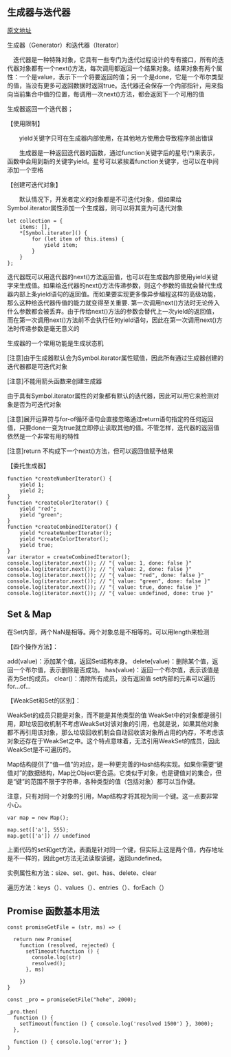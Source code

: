 
## 生成器与迭代器 ##

[原文地址](https://www.cnblogs.com/xiaohuochai/p/7253466.html)


生成器（Generator）和迭代器（Iterator）

　迭代器是一种特殊对象，它具有一些专门为迭代过程设计的专有接口，所有的迭代器对象都有一个next()方法，每次调用都返回一个结果对象。结果对象有两个属性：一个是value，表示下一个将要返回的值；另一个是done，它是一个布尔类型的值，当没有更多可返回数据时返回true。迭代器还会保存一个内部指针，用来指向当前集合中值的位置，每调用一次next()方法，都会返回下一个可用的值


生成器返回一个迭代器；

【使用限制】

　　yield关键字只可在生成器内部使用，在其他地方使用会导致程序抛出错误

　　生成器是一种返回迭代器的函数，通过function关键字后的星号(*)来表示，函数中会用到新的关键字yield。星号可以紧挨着function关键字，也可以在中间添加一个空格

【创建可迭代对象】

　　默认情况下，开发者定义的对象都是不可迭代对象，但如果给Symbol.iterator属性添加一个生成器，则可以将其变为可迭代对象

```
let collection = {
    items: [],
    *[Symbol.iterator]() {
        for (let item of this.items) {
            yield item;
        }
    }
};
```

迭代器既可以用迭代器的next()方法返回值，也可以在生成器内部使用yield关键字来生成值。如果给迭代器的next()方法传递参数，则这个参数的值就会替代生成器内部上条yield语句的返回值。而如果要实现更多像异步编程这样的高级功能，那么这种给迭代器传值的能力就变得至关重要.
第一次调用next()方法时无论传入什么参数都会被丢弃。由于传给next()方法的参数会替代上一次yield的返回值，而在第一次调用next()方法前不会执行任何yield语句，因此在第一次调用next()方法时传递参数是毫无意义的

生成器的一个常用功能是生成状态机


[注意]由于生成器默认会为Symbol.iterator属性赋值，因此所有通过生成器创建的迭代器都是可迭代对象

[注意]不能用箭头函数来创建生成器

由于具有Symbol.iterator属性的对象都有默认的迭代器，因此可以用它来检测对象是否为可迭代对象

[注意]展开运算符与for-of循环语句会直接忽略通过return语句指定的任何返回值，只要done一变为true就立即停止读取其他的值。不管怎样，迭代器的返回值依然是一个非常有用的特性

[注意]return 不构成下一个next()方法，但可以返回值赋予结果

【委托生成器】

```
function *createNumberIterator() {
    yield 1;
    yield 2;
}
function *createColorIterator() {
    yield "red";
    yield "green";
}
function *createCombinedIterator() {
    yield *createNumberIterator();
    yield *createColorIterator();
    yield true;
}
var iterator = createCombinedIterator();
console.log(iterator.next()); // "{ value: 1, done: false }"
console.log(iterator.next()); // "{ value: 2, done: false }"
console.log(iterator.next()); // "{ value: "red", done: false }"
console.log(iterator.next()); // "{ value: "green", done: false }"
console.log(iterator.next()); // "{ value: true, done: false }"
console.log(iterator.next()); // "{ value: undefined, done: true }"
```

## Set & Map ##

在Set内部，两个NaN是相等。两个对象总是不相等的。可以用length来检测

【四个操作方法】：

add(value)：添加某个值，返回Set结构本身。
delete(value)：删除某个值，返回一个布尔值，表示删除是否成功。
has(value)：返回一个布尔值，表示该值是否为Set的成员。
clear()：清除所有成员，没有返回值
set内部的元素可以遍历for...of...


【WeakSet和Set的区别】：

WeakSet的成员只能是对象，而不能是其他类型的值
WeakSet中的对象都是弱引用，即垃圾回收机制不考虑WeakSet对该对象的引用，也就是说，如果其他对象都不再引用该对象，那么垃圾回收机制会自动回收该对象所占用的内存，不考虑该对象还存在于WeakSet之中。这个特点意味着，无法引用WeakSet的成员，因此WeakSet是不可遍历的。


Map结构提供了“值—值”的对应，是一种更完善的Hash结构实现。如果你需要“键值对”的数据结构，Map比Object更合适。它类似于对象，也是键值对的集合，但是“键”的范围不限于字符串，各种类型的值（包括对象）都可以当作键。

注意，只有对同一个对象的引用，Map结构才将其视为同一个键。这一点要非常小心。

```
var map = new Map();

map.set(['a'], 555);
map.get(['a']) // undefined

```
上面代码的set和get方法，表面是针对同一个键，但实际上这是两个值，内存地址是不一样的，因此get方法无法读取该键，返回undefined。


实例属性和方法：size、set、get、has、delete、clear

遍历方法：keys（）、values（）、entries（）、forEach（）


## Promise 函数基本用法 ##

```
const promiseGetFile = (str, ms) => {

  return new Promise(
    function (resolved, rejected) {
      setTimeout(function () {
        console.log(str)
        resolved();
      }, ms)

    })
}

const _pro = promiseGetFile("hehe", 2000);

_pro.then(
  function () {
    setTimeout(function () { console.log('resolved 1500') }, 3000);
  },

  function () { console.log('error'); }
)


```




